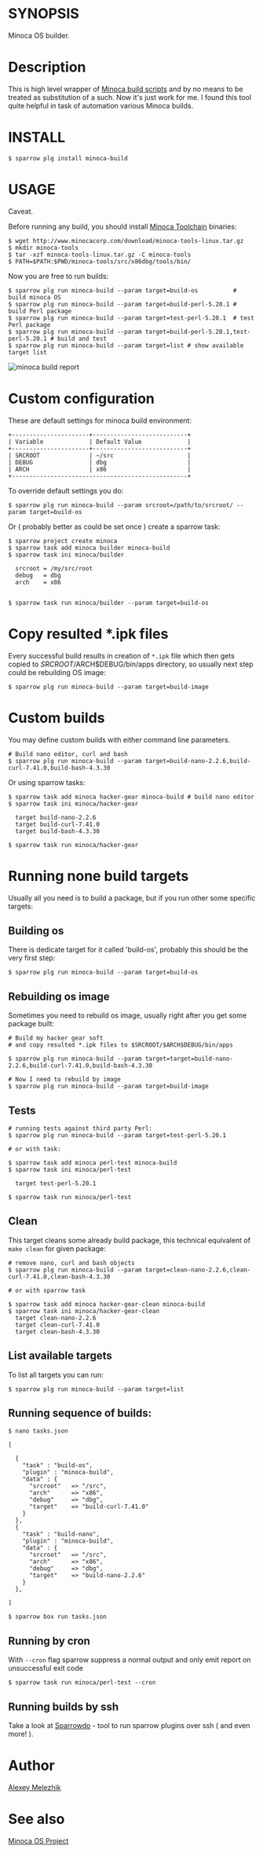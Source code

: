 # SYNOPSIS

Minoca OS builder.

# Description

This is high level wrapper of [Minoca build scripts](https://github.com/minoca/os) and by no means
to be treated as substitution of a such. Now it's just work for me. I found this tool quite helpful in
task of automation various Minoca builds.

# INSTALL

    $ sparrow plg install minoca-build


# USAGE

Caveat. 

Before running any build, you should install [Minoca Toolchain](http://www.minocacorp.com/download/minoca-tools-linux.tar.gz) binaries:

    $ wget http://www.minocacorp.com/download/minoca-tools-linux.tar.gz
    $ mkdir minoca-tools
    $ tar -xzf minoca-tools-linux.tar.gz -C minoca-tools
    $ PATH=$PATH:$PWD/minoca-tools/src/x86dbg/tools/bin/


Now you are free to run builds:

    $ sparrow plg run minoca-build --param target=build-os          # build minoca OS
    $ sparrow plg run minoca-build --param target=build-perl-5.20.1 # build Perl package
    $ sparrow plg run minoca-build --param target=test-perl-5.20.1  # test Perl package
    $ sparrow plg run minoca-build --param target=build-perl-5.20.1,test-perl-5.20.1 # build and test 
    $ sparrow plg run minoca-build --param target=list # show available target list

![minoca build report](https://raw.githubusercontent.com/melezhik/minoca-build/master/sparrow-minoca-build.png)

# Custom configuration

These are default settings for minoca build environment:

    +----------------------+---------------------------+
    | Variable             | Default Value             |
    +----------------------+---------------------------+
    | SRCROOT              | ~/src                     |
    | DEBUG                | dbg                       |
    | ARCH                 | x86                       |
    +--------------------------------------------------+


To override default settings you do:

    $ sparrow plg run minoca-build --param srcroot=/path/to/srcroot/ --param target=build-os

Or ( probably better as could be set once ) create a sparrow task:

    $ sparrow project create minoca
    $ sparrow task add minoca builder minoca-build
    $ sparrow task ini minoca/builder
    
      srcroot = /my/src/root
      debug   = dbg
      arch    = x86


    $ sparrow task run minoca/builder --param target=build-os

# Copy resulted *.ipk files

Every successful build results in creation of `*.ipk` file which then gets copied
to $SRCROOT/$ARCH$DEBUG/bin/apps directory, so usually next step could be rebuilding OS image:

    $ sparrow plg run minoca-build --param target=build-image


# Custom builds 

You may define custom builds with either command line parameters.


    # Build nano editor, curl and bash
    $ sparrow plg run minoca-build --param target=build-nano-2.2.6,build-curl-7.41.0,build-bash-4.3.30

Or using sparrow tasks:

    $ sparrow task add minoca hacker-gear minoca-build # build nano editor
    $ sparrow task ini minoca/hacker-gear

      target build-nano-2.2.6
      target build-curl-7.41.0
      target build-bash-4.3.30
  
    $ sparrow task run minoca/hacker-gear

# Running none build targets

Usually all you need is to build a package, but if you run other some specific targets:

## Building os

There is dedicate target for it called 'build-os', probably this should be the very first step:

    $ sparrow plg run minoca-build --param target=build-os

## Rebuilding os image

Sometimes you need to rebuild os image, usually right after you get some package built:

    # Build my hacker gear soft 
    # and copy resulted *.ipk files to $SRCROOT/$ARCH$DEBUG/bin/apps

    $ sparrow plg run minoca-build --param target=target=build-nano-2.2.6,build-curl-7.41.0,build-bash-4.3.30

    # Now I need to rebuild by image 
    $ sparrow plg run minoca-build --param target=build-image

## Tests

    # running tests against third party Perl:
    $ sparrow plg run minoca-build --param target=test-perl-5.20.1

    # or with task:

    $ sparrow task add minoca perl-test minoca-build
    $ sparrow task ini minoca/perl-test

      target test-perl-5.20.1

    $ sparrow task run minoca/perl-test

## Clean

This target cleans some already build package, this technical equivalent of `make clean`
for given package:

    # remove nano, curl and bash objects 
    $ sparrow plg run minoca-build --param target=clean-nano-2.2.6,clean-curl-7.41.0,clean-bash-4.3.30

    # or with sparrow task

    $ sparrow task add minoca hacker-gear-clean minoca-build
    $ sparrow task ini minoca/hacker-gear-clean
      target clean-nano-2.2.6
      target clean-curl-7.41.0
      target clean-bash-4.3.30


## List available targets

To list all targets you can run:

    $ sparrow plg run minoca-build --param target=list


## Running sequence of builds:


    $ nano tasks.json

    [
 
      {
        "task" : "build-os",
        "plugin" : "minoca-build",
        "data" : {
          "srcroot"   => "/src",
          "arch"      => "x86", 
          "debug"     => "dbg",
          "target"    => "build-curl-7.41.0"
        }
      },
      {
        "task" : "build-nano",
        "plugin" : "minoca-build",
        "data" : {
          "srcroot"   => "/src",
          "arch"      => "x86", 
          "debug"     => "dbg",
          "target"    => "build-nano-2.2.6"
        }
      },
 
    ]

    $ sparrow box run tasks.json


## Running by cron

With `--cron` flag sparrow suppress a normal output and only emit report on unsuccessful exit code

    $ sparrow task run minoca/perl-test --cron

## Running builds by ssh

Take a look at [Sparrowdo](http://github.com/melezhik/sparrowdo/) - tool to run sparrow plugins over ssh ( and even more! ).


# Author

[Alexey Melezhik](mailto:melezhik@gmail.com)
  

# See also

[Minoca OS Project](http://minocacorp.com/)

    
 
